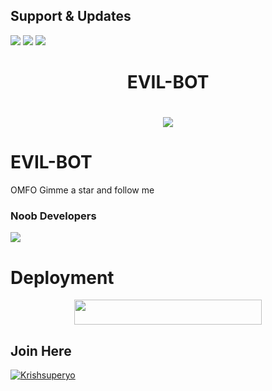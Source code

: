 ## Support & Updates 
<a href="https://t.me/MetraVoid_Support"><img src="https://img.shields.io/badge/Join-Group%20Support-blue.svg?style=for-the-badge&logo=Telegram"></a> <a href="https://t.me/LilyBotUpdates"><img src="https://img.shields.io/badge/Join-Updates%20Channel-blue.svg?style=for-the-badge&logo=Telegram"></a>
<a href="https://youtube.com/channel/UCctlMhmmYBaAX_k4pk4T1QA"><img src="https://img.shields.io/badge/Subscribe%20Channel-red.svg?style=for-the-badge&logo=Youtube"></a>
  

<h1 align="center"><b>EVIL-BOT</b></h1>

# <p align="center"><a href="https://github.com/Krishsuperyo/EVIL-BOT"><img src="https://github-readme-stats.vercel.app/api/pin?username=Krishsuperyo&show_icons=true&theme=dracula&hide_border=true&repo=EVIL-BOT"></a></p>
<p align="center">
    
    
# EVIL-BOT
OMFO Gimme a star and follow me
    
    
### Noob Developers 
  <a href="https://t.me/Krishsuperyo"><img src="https://img.shields.io/badge/Piro%20 Krish-Green.svg?style=for-the-badge&logo=Python"></a>
    
    
    
# Deployment
    
<p align="center"><a href="https://heroku.com/deploy?template=https://github.com/Krishsuperyo/EVIL-BOT"> <img src="https://img.shields.io/badge/Deploy%20To%20Heroku-purple?style=for-the-badge&logo=heroku" width="300" height="40"/></a></p>

## Join Here 
[![Krishsuperyo](https://te.legra.ph/file/70821e7f98940ac9d27a5.jpg)](https://telegram.me/About_Krishsuperyo)

